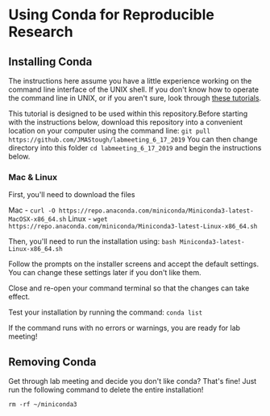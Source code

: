 # Using Conda for Reproducible Research

## Installing Conda

The instructions here assume you have a little experience working on the command line interface of the UNIX shell. 
If you don't know how to operate the command line in UNIX, or if you aren't sure, look through [these tutorials](http://swcarpentry.github.io/shell-novice/).
   
This tutorial is designed to be used within this repository.Before starting with the instructions below, 
download this repository into a convenient location on your computer using the command line: 
`git pull https://github.com/JMAStough/labmeeting_6_17_2019`
You can then change directory into this folder 
`cd labmeeting_6_17_2019` 
and begin the instructions below.

### Mac & Linux

First, you'll need to download the files

Mac - `curl -O https://repo.anaconda.com/miniconda/Miniconda3-latest-MacOSX-x86_64.sh`
Linux - `wget https://repo.anaconda.com/miniconda/Miniconda3-latest-Linux-x86_64.sh`

Then, you'll need to run the installation using:
`bash Miniconda3-latest-Linux-x86_64.sh`

Follow the prompts on the installer screens and accept the default settings. You can change these settings later 
if you don't like them.

Close and re-open your command terminal so that the changes can take effect.

Test your installation by running the command:
`conda list`

If the command runs with no errors or warnings, you are ready for lab meeting!

## Removing Conda

Get through lab meeting and decide you don't like conda? That's fine! Just run the following command
to delete the entire installation!

`rm -rf ~/miniconda3`
